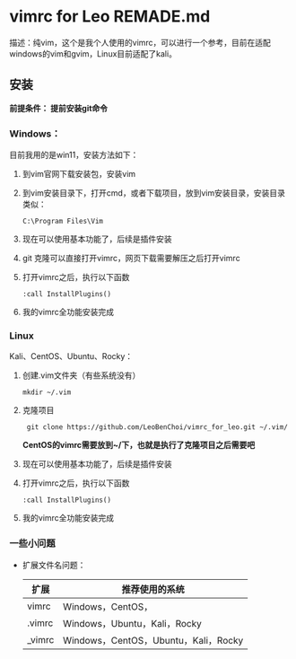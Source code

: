 # vimrc for Leo REMADE.md

描述：纯vim，这个是我个人使用的vimrc，可以进行一个参考，目前在适配windows的vim和gvim，Linux目前适配了kali。



## 安装

**前提条件： 提前安装git命令**



### Windows：

目前我用的是win11，安装方法如下：

1. 到vim官网下载安装包，安装vim

2. 到vim安装目录下，打开cmd，或者下载项目，放到vim安装目录，安装目录类似：

   ```
   C:\Program Files\Vim
   ```

   

3. 现在可以使用基本功能了，后续是插件安装

4. git 克隆可以直接打开vimrc，网页下载需要解压之后打开vimrc

5. 打开vimrc之后，执行以下函数

   ```
   :call InstallPlugins()
   ```

6. 我的vimrc全功能安装完成



### Linux

Kali、CentOS、Ubuntu、Rocky：

1. 创建.vim文件夹（有些系统没有）

   ```
   mkdir ~/.vim
   ```

   

2. 克隆项目

   ```
    git clone https://github.com/LeoBenChoi/vimrc_for_leo.git ~/.vim/
   ```

   

   **CentOS的vimrc需要放到~/下，也就是执行了克隆项目之后需要吧**

3. 现在可以使用基本功能了，后续是插件安装

4. 打开vimrc之后，执行以下函数

   ```
   :call InstallPlugins()
   ```

   

5. 我的vimrc全功能安装完成

### 一些小问题

- 扩展文件名问题：

  | 扩展   | 推荐使用的系统                |
  | ------ | ----------------------------- |
  | vimrc  | Windows，CentOS，             |
  | .vimrc | Windows，Ubuntu，Kali，Rocky         |
  | _vimrc | Windows，CentOS，Ubuntu，Kali，Rocky |

  
